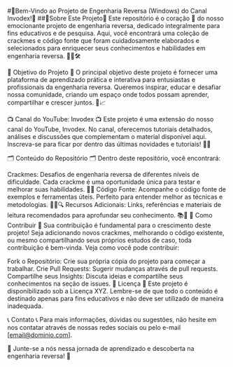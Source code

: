 #🚀Bem-Vindo ao Projeto de Engenharia Reversa (Windows) do Canal Invodex!🚀
##🧩Sobre Este Projeto🧩
Este repositório é o coração 💓 do nosso emocionante projeto de engenharia reversa, dedicado integralmente para fins educativos e de pesquisa. Aqui, você encontrará uma coleção de crackmes e código fonte que foram cuidadosamente elaborados e selecionados para enriquecer seus conhecimentos e habilidades em engenharia reversa. 🕵️‍♂️🛠️

🎯 Objetivo do Projeto 🎯
O principal objetivo deste projeto é fornecer uma plataforma de aprendizado prática e interativa para entusiastas e profissionais da engenharia reversa. Queremos inspirar, educar e desafiar nossa comunidade, criando um espaço onde todos possam aprender, compartilhar e crescer juntos. 🌱📈

📺 Canal do YouTube: Invodex 📺
Este projeto é uma extensão do nosso canal do YouTube, Invodex. No canal, oferecemos tutoriais detalhados, análises e discussões que complementam o material disponível aqui. Inscreva-se para ficar por dentro das últimas novidades e tutoriais! 🎥🔔

🗂 Conteúdo do Repositório 🗂
Dentro deste repositório, você encontrará:

Crackmes: Desafios de engenharia reversa de diferentes níveis de dificuldade. Cada crackme é uma oportunidade única para testar e melhorar suas habilidades. 🧠💪
Código Fonte: Acompanhe o código fonte de exemplos e ferramentas úteis. Perfeito para entender melhor as técnicas e metodologias. 👨‍💻🔍
Recursos Adicionais: Links, referências e materiais de leitura recomendados para aprofundar seu conhecimento. 📚🔗
🤝 Como Contribuir 🤝
Sua contribuição é fundamental para o crescimento deste projeto! Seja adicionando novos crackmes, melhorando o código existente, ou mesmo compartilhando seus próprios estudos de caso, toda contribuição é bem-vinda. Veja como você pode contribuir:

Fork o Repositório: Crie sua própria cópia do projeto para começar a trabalhar.
Crie Pull Requests: Sugerir mudanças através de pull requests.
Compartilhe seus Insights: Discuta ideias e compartilhe seus conhecimentos na seção de issues.
📜 Licença 📜
Este projeto é disponibilizado sob a Licença XYZ. Lembre-se de que todo o conteúdo é destinado apenas para fins educativos e não deve ser utilizado de maneira inadequada.

📞 Contato 📞
Para mais informações, dúvidas ou sugestões, não hesite em nos contatar através de nossas redes sociais ou pelo e-mail [email@dominio.com].

🌟 Junte-se a nós nessa jornada de aprendizado e descoberta na engenharia reversa! 🌟
